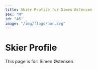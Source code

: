 ```yaml
---
title: Skier Profile for Simen Østensen
sex: "M"
id: "46"
image: "/img/flags/nor.svg" 
---
```


# Skier Profile

This page is for: Simen Østensen.
    